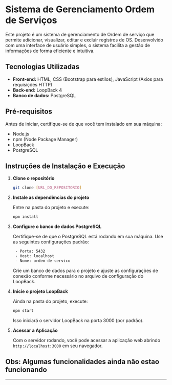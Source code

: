 
# Sistema de Gerenciamento Ordem de Serviços

Este projeto é um sistema de gerenciamento de Ordem de serviço que permite adicionar, visualizar, editar e excluir registros de OS. Desenvolvido com uma interface de usuário simples, o sistema facilita a gestão de informações de forma eficiente e intuitiva.

## Tecnologias Utilizadas

- **Front-end:** HTML, CSS (Bootstrap para estilos), JavaScript (Axios para requisições HTTP)
- **Back-end:** LoopBack 4
- **Banco de dados:** PostgreSQL

## Pré-requisitos

Antes de iniciar, certifique-se de que você tem instalado em sua máquina:
- Node.js
- npm (Node Package Manager)
- LoopBack
- PostgreSQL

## Instruções de Instalação e Execução

1. **Clone o repositório**

    ```bash
    git clone [URL_DO_REPOSITORIO]
    ```

2. **Instale as dependências do projeto**

    Entre na pasta do projeto e execute:

    ```bash
    npm install
    ```

3. **Configure o banco de dados PostgreSQL**

    Certifique-se de que o PostgreSQL está rodando em sua máquina. Use as seguintes configurações padrão:
   ```bash
    - Porta: 5432
    - Host: localhost
    - Nome: ordem-de-servico
      ```

    Crie um banco de dados para o projeto e ajuste as configurações de conexão conforme necessário no arquivo de configuração do LoopBack.

5. **Inicie o projeto LoopBack**

    Ainda na pasta do projeto, execute:

    ```bash
    npm start
    ```

    Isso iniciará o servidor LoopBack na porta 3000 (por padrão).

6. **Acessar a Aplicação**

    Com o servidor rodando, você pode acessar a aplicação web abrindo `http://localhost:3000` em seu navegador.

## Obs: Algumas funcionalidades ainda não estao funcionando

---

